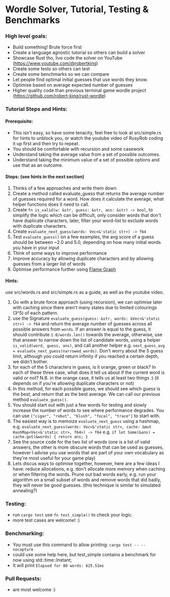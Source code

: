 # Wordle Solver, Tutorial, Testing & Benchmarks

### High level goals:
- Build something! Brute force first
- Create a language agnostic tutorial so others can build a solver
- Showcase Rust tho, live code the solver on YouTube (https://www.youtube.com/@robertking)
- Create some tests so others can test
- Create some benchmarks so we can compare
- Let people find optimal initial guesses that use words they know.
- Optimise based on average expected number of guesses
- Higher quality code than previous terminal game wordle project (https://github.com/robert-king/rust-wordle)

### Tutorial Steps and Hints:

#### Prerequisite:
- This isn't easy, so have some tenacity, feel free to look at src/simple.rs for hints to unblock you, or watch the youtube video of RusyRob coding it up first and then try to repeat.
- You should be comfortable with recursion and some casework
- Understand taking the average value from a set of possible outcomes.
- Understand taking the minimum value of a set of possible options and use that as an outcome.

#### Steps: (see hints in the next section)
1) Thinks of a few approaches and write them down
2) Create a method called evaluate_guess that returns the average number of guesses required for a word. How does it calculate the average, what helper functions does it need to call.
3) Create `fn is_valid(w: &str, guess: &str, ans: &str) -> bool`, to simplify the logic which can be difficult, only consider words that don't have duplicate characters, later, filter your word-list to exclude words with duplicate characters.
4) Create `evaluate_next_guess(words: Vec<&'static str>) -> f64` 
5) Test `evaluate_guess()` on a few examples, the avg score of a guess should be between ~2.0 and 5.0, depending on how many initial words you have in your input
6) Think of some ways to improve performance
7) Improve accuracy by allowing duplicate characters and by allowing guesses from a larger list of words
8) Optimise performance further using [Flame Graph](https://github.com/flamegraph-rs/flamegraph)

#### Hints:
use src/words.rs and src/simple.rs as a guide, as well as the youtube video.

1) Go with a brute force approach (using recursion), we can optimise later with caching since there aren't many states due to limited colourings (3^5) of each pattern.
2) use the Signature `evaluate_guess(guess: &str, words: &Vec<&'static str>) -> f64` and return the average number of guesses across all possible answers from `words`. If an answer is equal to the guess, it should contribute `1.0/words.len()` towards the average, otherwise, use that answer to narrow down the list of candidate words, using a helper `is_valid(word, guess, ans)`, and call another helper e.g. `next_guess_avg = evaluate_next_guess(narrowed_words)`. Don't worry about the 5 guess limit, although you could return infinity if you reached a certain depth, we didn't bother.
3) for each of the 5 characters in guess, is it orange, green or black? In each of these three case, what does it tell us about if the current word is valid or not? N.B. in the orange case, it tells us at least two things :) (it depends on if you're allowing duplicate characters or not) 
4) In this method, for each possible guess, we should see which guess is the best, and return that as the best average. We can call our previous method `evaluate_guess()`.
5) You should start out with just a few words for testing and slowly increase the number of words to see where performance degrades. You can use `["cigar", "rebut", "blush", "focal", "trace"]` to start with.
6) The easiest way is to memoize `evaluate_next_guess` using a hashmap, e.g. `evaluate_next_guess(words: Vec<&'static str>, cache: &mut HashMap<Vec<&'static str>, f64>) -> f64` e.g. `if let Some(&ans) = cache.get(&words) {
   return ans;
   }` 
7) See the source code for the two list of words (one is a list of valid answers, the other is more obscure words that can be used as guesses, however I advise you use words that are part of your own vocabulary as they're most useful for your game play)
8) Lets discus ways to optimise together, however, here are a few ideas I have: reduce allocations, e.g. don't allocate more memory when caching or when filtering the words. Prune out bad words early, e.g. run your algorithm on a small subset of words and remove words that did badly, they will never be good guesses. (this technique is similar to simulated annealing?) 

### Testing:
- run `cargo test` use `fn test_simple()` to check your logic.
- more test cases are welcome! :)

### Benchmarking:
- You must use this command to allow printing: `cargo test -- --nocapture`
- could use some help here, but test_simple contains a benchmark for now using std::time::Instant;
- It will print `Elapsed for 80 words: 625.51ms`

### Pull Requests:
- are most welcome :)